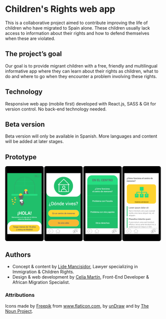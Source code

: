 # Children's Rights web app

This is a collaborative project aimed to contribute improving the life of children who have migrated to Spain alone. These children usually lack access to information about their rights and how to defend themselves when these are violated.

## The project’s goal

Our goal is to provide migrant children with a free, friendly and multilingual informative app where they can learn about their rights as children, what to do and where to go when they encounter a problem involving these rights.

## Technology

Responsive web app (mobile first) developed with React.js, SASS & Git for version control. No back-end technology needed.

## Beta version

Beta version will only be available in Spanish. More languages and content will be added at later stages.

## Prototype

![image](./public/prototype_screens.png)

## Authors

- Concept & content by [Lide Mancisidor](https://www.linkedin.com/in/lide-m-0792a31b4/), Lawyer specializing in Immigration & Children Rights.
- Design & web development by [Celia Martín](https://www.linkedin.com/in/celiamf/), Front-End Developer & African Migration Specialist.

### Attributions

<div>Icons made by <a href="https://www.flaticon.com/authors/freepik" title="Freepik">Freepik</a> from <a href="https://www.flaticon.com/" title="Flaticon">www.flaticon.com</a>, by <a href="https://undraw.co/search" title="unDraw">unDraw</a> and by <a href="https://thenounproject.com/" title="The Nound Project">The Noun Project</a>.</div>
